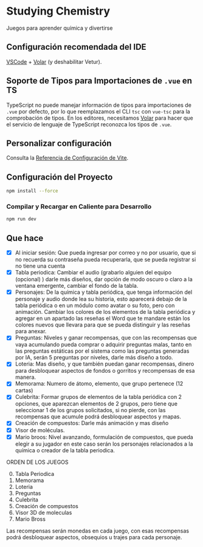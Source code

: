 # Studying Chemistry

Juegos para aprender química y divertirse

## Configuración recomendada del IDE

[VSCode](https://code.visualstudio.com/) + [Volar](https://marketplace.visualstudio.com/items?itemName=Vue.volar) (y deshabilitar Vetur).

## Soporte de Tipos para Importaciones de `.vue` en TS

TypeScript no puede manejar información de tipos para importaciones de `.vue` por defecto, por lo que reemplazamos el CLI `tsc` con `vue-tsc` para la comprobación de tipos. En los editores, necesitamos [Volar](https://marketplace.visualstudio.com/items?itemName=Vue.volar) para hacer que el servicio de lenguaje de TypeScript reconozca los tipos de `.vue`.

## Personalizar configuración

Consulta la [Referencia de Configuración de Vite](https://vite.dev/config/).

## Configuración del Proyecto

```sh
npm install --force
```

### Compilar y Recargar en Caliente para Desarrollo

```sh
npm run dev
```

## Que hace

- [x] Al iniciar sesión: Que pueda ingresar por correo y no por usuario, que si no recuerda su contraseña pueda recuperarla, que se pueda registrar si no tiene una cuenta
- [x] Tabla periodica: Cambiar el audio (grabarlo alguien del equipo (opcional) ) darle más diseños, dar opción de modo oscuro o claro a la ventana emergente, cambiar el fondo de la tabla.
- [x] Personajes: De la química y tabla periódica, que tenga información del personaje y audio donde lea su historia, esto aparecerá debajo de la tabla periódica o en un módulo como avatar o su foto, pero con animación. Cambiar los colores de los elementos de la tabla periódica y agregar en un apartado las reseñas el Word que te mandare están los colores nuevos que llevara para que se pueda distinguir y las reseñas para anexar.
- [x] Preguntas: Niveles y ganar recompensas, que con las recompensas que vaya acumulando pueda comprar o adquirir preguntas malas, tanto en las preguntas estáticas por el sistema como las preguntas generadas por IA, serán 5 preguntas por niveles, darle más diseño a todo.
- [x] Loteria: Mas diseño, y que también puedan ganar recompensas, dinero para desbloquear aspectos de fondos o gorritos y recompensas de esa manera.
- [x] Memorama: Numero de átomo, elemento, que grupo pertenece (12 cartas)
- [x] Culebrita: Formar grupos de elementos de la tabla periódica con 2 opciones, que aparezcan elementos de 2 grupos, pero tiene que seleccionar 1 de los grupos solicitados, si no pierde, con las recompensas que acumule podrá desbloquear aspectos y mapas.
- [x] Creación de compuestos: Darle más animación y mas diseño
- [x] Visor de moléculas.
- [x] Mario broos: Nivel avanzando, formulación de compuestos, que pueda elegir a su jugador en este caso serán los personajes relacionados a la química o creador de la tabla periodica.

ORDEN DE LOS JUEGOS

0. Tabla Periodica
1. Memorama
2. Loteria
3. Preguntas
4. Culebrita
5. Creación de compuestos
6. Visor 3D de moleculas
7. Mario Bross

Las recompensas serán monedas en cada juego, con esas recompensas podrá desbloquear aspectos, obsequios u trajes para cada personaje.
